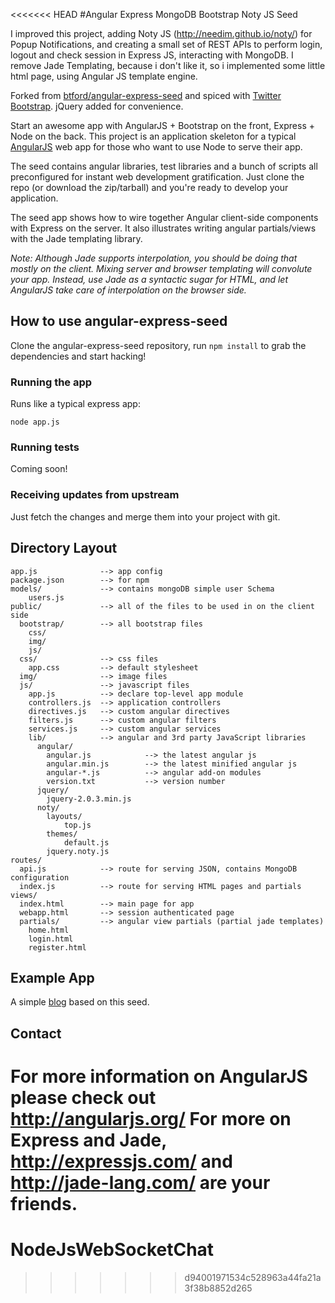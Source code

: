 <<<<<<< HEAD
#Angular Express MongoDB Bootstrap Noty JS Seed

I improved this project, adding Noty JS (http://needim.github.io/noty/) for Popup Notifications, and creating a small set of REST APIs to perform login, logout and check session in Express JS, interacting with MongoDB.
I remove Jade Templating, because i don't like it, so i implemented some little html page, using Angular JS template engine.

Forked from [btford/angular-express-seed](https://github.com/btford/angular-express-seed) and spiced with [Twitter Bootstrap](https://github.com/twitter/bootstrap). jQuery added for convenience.

Start an awesome app with AngularJS + Bootstrap on the front, Express + Node on the back. This project is an
application skeleton for a typical [AngularJS](http://angularjs.org/) web app for those who want
to use Node to serve their app.

The seed contains angular libraries, test libraries and a bunch of scripts all preconfigured for
instant web development gratification. Just clone the repo (or download the zip/tarball) and
you're ready to develop your application.

The seed app shows how to wire together Angular client-side components with Express on the server.
It also illustrates writing angular partials/views with the Jade templating library.

_Note: Although Jade supports interpolation, you should be doing that mostly on the client. Mixing
server and browser templating will convolute your app. Instead, use Jade as a syntactic sugar for
HTML, and let AngularJS take care of interpolation on the browser side._

## How to use angular-express-seed

Clone the angular-express-seed repository, run `npm install` to grab the dependencies and start hacking!

### Running the app

Runs like a typical express app:

    node app.js

### Running tests

Coming soon!

### Receiving updates from upstream

Just fetch the changes and merge them into your project with git.


## Directory Layout
    
    app.js              --> app config
    package.json        --> for npm
    models/             --> contains mongoDB simple user Schema
        users.js
    public/             --> all of the files to be used in on the client side
      bootstrap/        --> all bootstrap files
        css/
        img/
        js/
      css/              --> css files
        app.css         --> default stylesheet
      img/              --> image files
      js/               --> javascript files
        app.js          --> declare top-level app module
        controllers.js  --> application controllers
        directives.js   --> custom angular directives
        filters.js      --> custom angular filters
        services.js     --> custom angular services
        lib/            --> angular and 3rd party JavaScript libraries
          angular/
            angular.js            --> the latest angular js
            angular.min.js        --> the latest minified angular js
            angular-*.js          --> angular add-on modules
            version.txt           --> version number
          jquery/
            jquery-2.0.3.min.js
          noty/
            layouts/
                top.js
            themes/
                default.js
            jquery.noty.js
    routes/
      api.js            --> route for serving JSON, contains MongoDB configuration
      index.js          --> route for serving HTML pages and partials
    views/
      index.html        --> main page for app
      webapp.html       --> session authenticated page
      partials/         --> angular view partials (partial jade templates)
        home.html
        login.html
        register.html



## Example App

A simple [blog](https://github.com/btford/angular-express-blog) based on this seed.


## Contact

For more information on AngularJS please check out http://angularjs.org/
For more on Express and Jade, http://expressjs.com/ and http://jade-lang.com/ are
your friends.
=======
NodeJsWebSocketChat
===================
>>>>>>> d94001971534c528963a44fa21a3f38b8852d265

